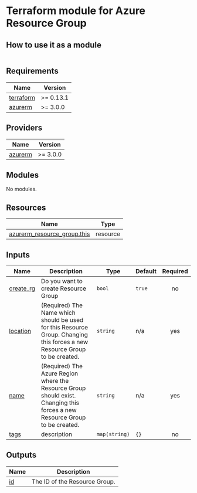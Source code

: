# Terraform module for Azure Resource Group

## How to use it as a module

```hcl

```

<!-- BEGINNING OF PRE-COMMIT-TERRAFORM DOCS HOOK -->
## Requirements

| Name | Version |
|------|---------|
| <a name="requirement_terraform"></a> [terraform](#requirement\_terraform) | >= 0.13.1 |
| <a name="requirement_azurerm"></a> [azurerm](#requirement\_azurerm) | >= 3.0.0 |

## Providers

| Name | Version |
|------|---------|
| <a name="provider_azurerm"></a> [azurerm](#provider\_azurerm) | >= 3.0.0 |

## Modules

No modules.

## Resources

| Name | Type |
|------|------|
| [azurerm_resource_group.this](https://registry.terraform.io/providers/hashicorp/azurerm/latest/docs/resources/resource_group) | resource |

## Inputs

| Name | Description | Type | Default | Required |
|------|-------------|------|---------|:--------:|
| <a name="input_create_rg"></a> [create\_rg](#input\_create\_rg) | Do you want to create Resource Group | `bool` | `true` | no |
| <a name="input_location"></a> [location](#input\_location) | (Required) The Name which should be used for this Resource Group. Changing this forces a new Resource Group to be created. | `string` | n/a | yes |
| <a name="input_name"></a> [name](#input\_name) | (Required) The Azure Region where the Resource Group should exist. Changing this forces a new Resource Group to be created. | `string` | n/a | yes |
| <a name="input_tags"></a> [tags](#input\_tags) | description | `map(string)` | `{}` | no |

## Outputs

| Name | Description |
|------|-------------|
| <a name="output_id"></a> [id](#output\_id) | The ID of the Resource Group. |
<!-- END OF PRE-COMMIT-TERRAFORM DOCS HOOK -->
